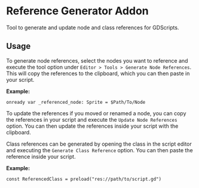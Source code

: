 # Reference Generator Addon

Tool to generate and update node and class references for GDScripts.

## Usage

To generate node references, select the nodes you want to reference and execute the tool option under `Editor > Tools > Generate Node References`. This will copy the references to the clipboard, which you can then paste in your script.

**Example:**

```gdscript
onready var _referenced_node: Sprite = $Path/To/Node
```

To update the references if you moved or renamed a node, you can copy the references in your script and execute the `Update Node References` option. You can then update the references inside your script with the clipboard.

Class references can be generated by opening the class in the script editor and executing the `Generate Class Reference` option. You can then paste the reference inside your script.

**Example:**

```gdscript
const ReferencedClass = preload("res://path/to/script.gd")
```
